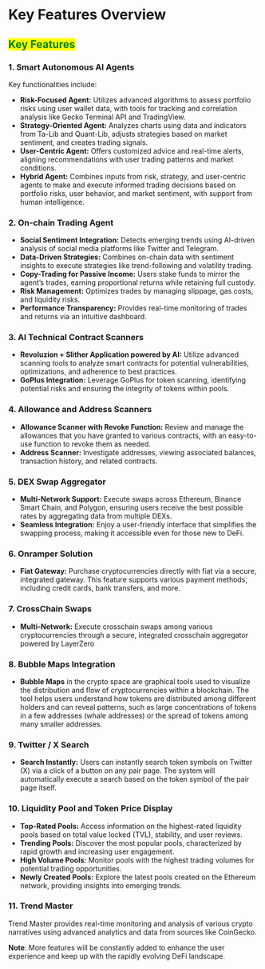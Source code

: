 # Key Features Overview

## <mark style="color:green;">Key Features</mark>

### 1. Smart Autonomous AI Agents

Key functionalities include:

* **Risk-Focused Agent:** Utilizes advanced algorithms to assess portfolio risks using user wallet data, with tools for tracking and correlation analysis like Gecko Terminal API and TradingView.
* **Strategy-Oriented Agent:** Analyzes charts using data and indicators from Ta-Lib and Quant-Lib, adjusts strategies based on market sentiment, and creates trading signals.
* **User-Centric Agent:** Offers customized advice and real-time alerts, aligning recommendations with user trading patterns and market conditions.
* **Hybrid Agent:** Combines inputs from risk, strategy, and user-centric agents to make and execute informed trading decisions based on portfolio risks, user behavior, and market sentiment, with support from human intelligence.

### 2. On-chain Trading Agent

* **Social Sentiment Integration:** Detects emerging trends using AI-driven analysis of social media platforms like Twitter and Telegram.
* **Data-Driven Strategies:** Combines on-chain data with sentiment insights to execute strategies like trend-following and volatility trading.
* **Copy-Trading for Passive Income:** Users stake funds to mirror the agent’s trades, earning proportional returns while retaining full custody.
* **Risk Management:** Optimizes trades by managing slippage, gas costs, and liquidity risks.
* **Performance Transparency:** Provides real-time monitoring of trades and returns via an intuitive dashboard.

### 3. AI Technical Contract Scanners

* **Revoluzion + Slither Application powered by AI:** Utilize advanced scanning tools to analyze smart contracts for potential vulnerabilities, optimizations, and adherence to best practices.
* **GoPlus Integration:** Leverage GoPlus for token scanning, identifying potential risks and ensuring the integrity of tokens within pools.

### 4. Allowance and Address Scanners

* **Allowance Scanner with Revoke Function:** Review and manage the allowances that you have granted to various contracts, with an easy-to-use function to revoke them as needed.
* **Address Scanner:** Investigate addresses, viewing associated balances, transaction history, and related contracts.

### 5. DEX Swap Aggregator

* **Multi-Network Support:** Execute swaps across Ethereum, Binance Smart Chain, and Polygon, ensuring users receive the best possible rates by aggregating data from multiple DEXs.
* **Seamless Integration:** Enjoy a user-friendly interface that simplifies the swapping process, making it accessible even for those new to DeFi.

### 6. Onramper Solution

* **Fiat Gateway:** Purchase cryptocurrencies directly with fiat via a secure, integrated gateway. This feature supports various payment methods, including credit cards, bank transfers, and more.

### 7. CrossChain Swaps

* **Multi-Network:** Execute crosschain swaps among various cryptocurrencies through a secure, integrated crosschain aggregator powered by LayerZero

### 8. Bubble Maps Integration

* **Bubble Maps** in the crypto space are graphical tools used to visualize the distribution and flow of cryptocurrencies within a blockchain. The tool helps users understand how tokens are distributed among different holders and can reveal patterns, such as large concentrations of tokens in a few addresses (whale addresses) or the spread of tokens among many smaller addresses.

### 9. Twitter / X Search

* **Search Instantly:** Users can instantly search token symbols on Twitter (X) via a click of a button on any pair page. The system will automatically execute a search based on the token symbol of the pair page itself.

### 10. Liquidity Pool and Token Price Display

* **Top-Rated Pools:** Access information on the highest-rated liquidity pools based on total value locked (TVL), stability, and user reviews.
* **Trending Pools:** Discover the most popular pools, characterized by rapid growth and increasing user engagement.
* **High Volume Pools:** Monitor pools with the highest trading volumes for potential trading opportunities.
* **Newly Created Pools:** Explore the latest pools created on the Ethereum network, providing insights into emerging trends.

### 11. Trend Master

Trend Master provides real-time monitoring and analysis of various crypto narratives using advanced analytics and data from sources like CoinGecko.

**Note**: More features will be constantly added to enhance the user experience and keep up with the rapidly evolving DeFi landscape.
